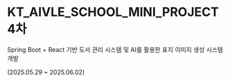 # KT_AIVLE_SCHOOL_MINI_PROJECT 4차
Spring Boot + React 기반 도서 관리 시스템 및 AI를 활용한 표지 이미지 생성 시스템 개발

(2025.05.29 ~ 2025.06.02)
